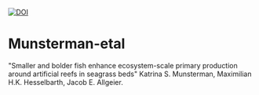 <!-- badges: start -->
[![DOI](https://zenodo.org/badge/DOI/10.5281/zenodo.12683020.svg)](https://doi.org/10.5281/zenodo.12683020)
<!-- badges: end -->

# Munsterman-etal
"Smaller and bolder fish enhance ecosystem-scale primary production around artificial reefs in seagrass beds"
Katrina S. Munsterman, Maximilian H.K. Hesselbarth, Jacob E. Allgeier.
